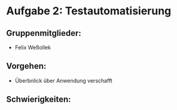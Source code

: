 # Aufgabe 2: Testautomatisierung

## Gruppenmitglieder:
- Felix Weßollek

## Vorgehen:
- Überbnlick über Anwendung verschafft


## Schwierigkeiten:
